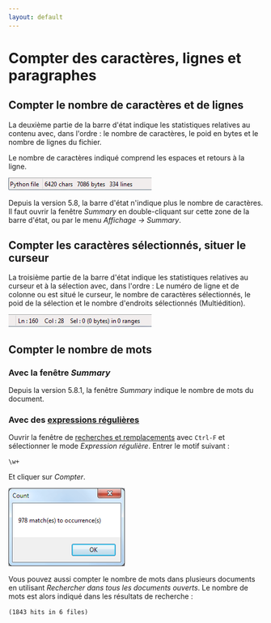 ```yaml
---
layout: default
---
```

# Compter des caractères, lignes et paragraphes

## Compter le nombre de caractères et de lignes

La deuxième partie de la barre d'état indique les statistiques relatives au contenu avec, dans l'ordre : le nombre de caractères, le poid en bytes et le nombre de lignes du fichier.

Le nombre de caractères indiqué comprend les espaces et retours à la ligne.

![Langage utilisé et informations sur le contenu dans la barre d'état.](/images/notepadpp_bottombar1.png)

Depuis la version 5.8, la barre d'état n'indique plus le nombre de caractères. Il faut ouvrir la fenêtre *Summary* en double-cliquant sur cette zone de la barre d'état, ou par le menu *Affichage -> Summary*.

## Compter les caractères sélectionnés, situer le curseur

La troisième partie de la barre d'état indique les statistiques relatives au curseur et à la sélection avec, dans l'ordre : Le numéro de ligne et de colonne ou est situé le curseur, le nombre de caractères sélectionnés, le poid de la sélection et le nombre d'endroits sélectionnés (Multiédition).

![Position du curseur et informations sur la sélection dans la barre d'état.](/images/notepadpp_bottombar2.png)

## Compter le nombre de mots

### Avec la fenêtre *Summary*

Depuis la version 5.8.1, la fenêtre *Summary* indique le nombre de mots du document.

### Avec des [expressions régulières](expressions-regulieres.md)

Ouvrir la fenêtre de [recherches et remplacements](recherches-et-remplacements.md) avec `Ctrl-F` et sélectionner le mode *Expression régulière*. Entrer le motif suivant :

```expreg
\w+
```

Et cliquer sur *Compter*.

![Nombre de mots dans le document](/images/notepadpp_count.png)

Vous pouvez aussi compter le nombre de mots dans plusieurs documents en utilisant *Rechercher dans tous les documents ouverts*. Le nombre de mots est alors indiqué dans les résultats de recherche :

    (1843 hits in 6 files)